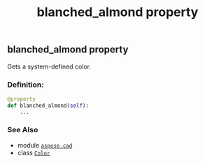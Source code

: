 ﻿---
title: blanched_almond property
second_title: Aspose.CAD for Python via .NET API References
description: 
type: docs
weight: 240
url: /aspose.cad/color/blanched_almond/
is_root: false
---

## blanched_almond property


Gets a system-defined color.
### Definition:
```python
@property
def blanched_almond(self):
    ...
```

### See Also
* module [`aspose.cad`](../../)
* class [`Color`](/cad/python-net/aspose.cad/color)
